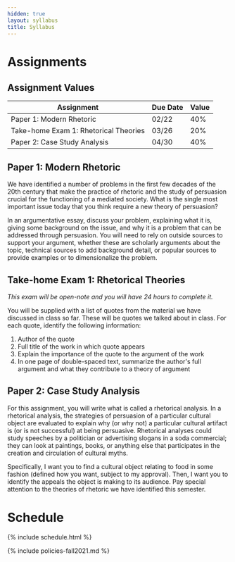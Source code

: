 ```yaml
---
hidden: true
layout: syllabus
title: Syllabus
---
```

# Assignments

## Assignment Values

| Assignment                            | Due Date | Value |
|---------------------------------------|----------|-------|
| Paper 1: Modern Rhetoric              | 02/22    | 40%   |
| Take-home Exam 1: Rhetorical Theories | 03/26    | 20%   |
| Paper 2: Case Study Analysis          | 04/30    | 40%   |

## Paper 1: Modern Rhetoric

We have identified a number of problems in the first few decades of the 20th century that make the practice of rhetoric and the study of persuasion crucial for the functioning of a mediated society. What is the single most important issue today that you think require a new theory of persuasion?

In an argumentative essay, discuss your problem, explaining what it is, giving some background on the issue, and why it is a problem that can be addressed through persuasion. You will need to rely on outside sources to support your argument, whether these are scholarly arguments about the topic, technical sources to add background detail, or popular sources to provide examples or to dimensionalize the problem.

## Take-home Exam 1: Rhetorical Theories

*This exam will be open-note and you will have 24 hours to complete it.*

You will be supplied with a list of quotes from the material we have discussed in class so far. These will be quotes we talked about in class. For each quote, identify the following information:

1. Author of the quote
1. Full title of the work in which quote appears
1. Explain the importance of the quote to the argument of the work
1. In one page of double-spaced text, summarize the author's full argument and what they contribute to a theory of argument

## Paper 2: Case Study Analysis

For this assignment, you will write what is called a rhetorical analysis. In a rhetorical analysis, the strategies of persuasion of a particular cultural object are evaluated to explain why (or why not) a particular cultural artifact is (or is not successful) at being persuasive. Rhetorical analyses could study speeches by a politician or advertising slogans in a soda commercial; they can look at paintings, books, or anything else that participates in the creation and circulation of cultural myths.

Specifically, I want you to find a cultural object relating to food in some fashion (defined how you want, subject to my approval). Then, I want you to identify the appeals the object is making to its audience. Pay special attention to the theories of rhetoric we have identified this semester.

# Schedule

{% include schedule.html %}

{% include policies-fall2021.md %}
